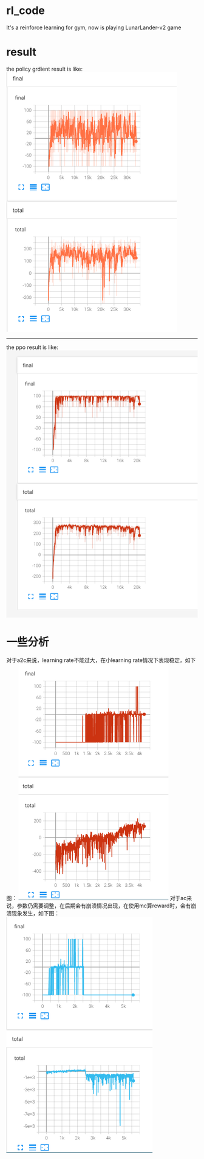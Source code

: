 # rl_code
It's a reinforce learning for gym, now is playing LunarLander-v2 game

# result

the policy grdient result is like:
![](img/policy_gradient.PNG)

***

the ppo result is like:
![](img/ppo.PNG)

# 一些分析
对于a2c来说，learning rate不能过大，在小learning rate情况下表现稳定，如下图：
![](img/a2c.PNG)
对于ac来说，参数仍需要调整，在后期会有崩溃情况出现，在使用mc算reward时，会有崩溃现象发生，如下图：
![](img/ac_mc.PNG)